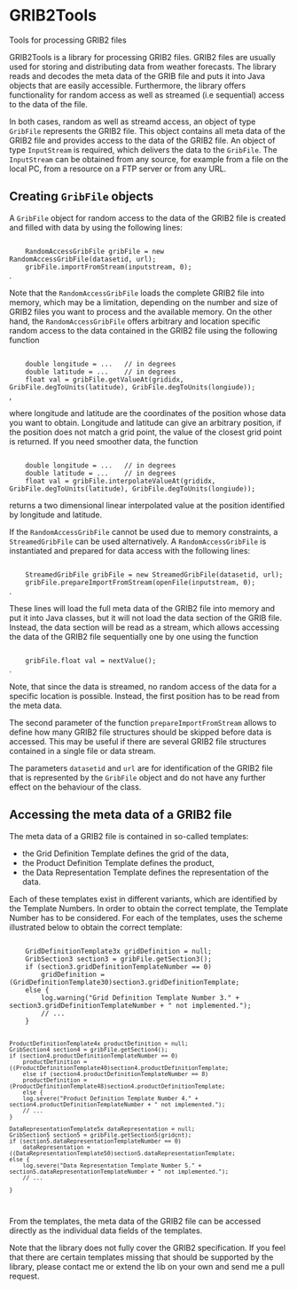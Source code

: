# GRIB2Tools
Tools for processing GRIB2 files

GRIB2Tools is a library for processing GRIB2 files. GRIB2 files are usually used for storing and distributing data from weather forecasts. The library reads and decodes the meta data of the GRIB file and puts it into Java objects that are easily accessible. Furthermore, the library offers functionality for random access as well as streamed (i.e sequential) access to the data of the file.

In both cases, random as well as streamd access, an object of type <code>GribFile</code> represents the GRIB2 file. This object contains all meta data of the GRIB2 file and provides access to the data of the GRIB2 file. An object of type <code>InputStream</code> is required, which delivers the data to the <code>GribFile</code>. The <code>InputStream</code> can be obtained from any source, for example from a file on the local PC, from a resource on a FTP server or from any URL. 

<h2>Creating <code>GribFile</code> objects</h2>
A <code>GribFile</code> object for random access to the data of the GRIB2 file is created and filled with data by using the following lines: 
<p>
<code>		
    RandomAccessGribFile gribFile = new RandomAccessGribFile(datasetid, url);
    gribFile.importFromStream(inputstream, 0);
</code>.
</p>
Note that the <code>RandomAccessGribFile</code> loads the complete GRIB2 file into memory, which may be a limitation, depending on the number and size of GRIB2 files you want to process and the available memory. On the other hand, the <code>RandomAccessGribFile</code> offers arbitrary and location specific random access to the data contained in the GRIB2 file using the following function
<p>
<code>    
    double longitude = ...   // in degrees
    double latitude = ...    // in degrees
    float val = gribFile.getValueAt(grididx, GribFile.degToUnits(latitude), GribFile.degToUnits(longiude));
</code>,
</p>
where longitude and latitude are the coordinates of the position whose data you want to obtain. Longitude and latitude can give an arbitrary position, if the position does not match a grid point, the value of the closest grid point is returned. If you need smoother data, the function
<p>
<code>    
    double longitude = ...   // in degrees
    double latitude = ...    // in degrees
    float val = gribFile.interpolateValueAt(grididx, GribFile.degToUnits(latitude), GribFile.degToUnits(longiude));
</code>
</p>
returns a two dimensional linear interpolated value at the position identified by longitude and latitude.

If the <code>RandomAccessGribFile</code> cannot be used due to memory constraints, a <code>StreamedGribFile</code> can be used alternatively. A <code>RandomAccessGribFile</code> is instantiated and prepared for data access with the following lines:
<p>
<code>
	StreamedGribFile gribFile = new StreamedGribFile(datasetid, url);
	gribFile.prepareImportFromStream(openFile(inputstream, 0);
</code>.
</p>
These lines will load the full meta data of the GRIB2 file into memory and put it into Java classes, but it will not load the data section of the GRIB file. Instead, the data section will be read as a stream, which allows accessing the data of the GRIB2 file sequentially one by one using the function
<p>
<code>
    gribFile.float val = nextValue();
</code>.
</p>
Note, that since the data is streamed, no random access of the data for a specific location is possible. Instead, the first position has to be read from the meta data.

The second parameter of the function <code>prepareImportFromStream</code> allows to define how many GRIB2 file structures should be skipped before data is accessed. This may be useful if there are several GRIB2 file structures contained in a single file or data stream.

The parameters <code>datasetid</code> and <code>url</code> are for identification of the GRIB2 file that is represented by the <code>GribFile</code> object and do not have any further effect on the behaviour of the class.

<h2> Accessing the meta data of a GRIB2 file</h2>
The meta data of a GRIB2 file is contained in so-called templates:
<ul>
	<li>the Grid Definition Template defines the grid of the data,</li>
	<li>the Product Definition Template defines the product,</li>
	<li>the Data Representation Template defines the representation of the data.</li>
</ul>
Each of these templates exist in different variants, which are identified by the Template Numbers. In order to obtain the correct template, the Template Number has to be considered. For each of the templates, uses the scheme illustrated below to obtain the correct template:
<p>
<code>
	GridDefinitionTemplate3x gridDefinition = null;
	GribSection3 section3 = gribFile.getSection3();		
	if (section3.gridDefinitionTemplateNumber == 0)
		gridDefinition = (GridDefinitionTemplate30)section3.gridDefinitionTemplate;
	else {
		log.warning("Grid Definition Template Number 3." + section3.gridDefinitionTemplateNumber + " not implemented.");
		// ...
	}

	ProductDefinitionTemplate4x productDefinition = null;
	GribSection4 section4 = gribFile.getSection4();
	if (section4.productDefinitionTemplateNumber == 0)
		productDefinition = ((ProductDefinitionTemplate40)section4.productDefinitionTemplate;
    	else if (section4.productDefinitionTemplateNumber == 8)
		productDefinition = (ProductDefinitionTemplate48)section4.productDefinitionTemplate;
    	else {
		log.severe("Product Definition Template Number 4." + section4.productDefinitionTemplateNumber + " not implemented.");
		// ...
	}

	DataRepresentationTemplate5x dataRepresentation = null;
	GribSection5 section5 = gribFile.getSection5(gridcnt);
	if (section5.dataRepresentationTemplateNumber == 0)
		dataRepresentation = ((DataRepresentationTemplate50)section5.dataRepresentationTemplate;
	else {
		log.severe("Data Representation Template Number 5." + section5.dataRepresentationTemplateNumber + " not implemented.");
		// ...
	
	}
</code>
</p>
From the templates, the meta data of the GRIB2 file can be accessed directly as the individual data fields of the templates.

Note that the library does not fully cover the GRIB2 specification. If you feel that there are certain templates missing that should be supported by the library, please contact me or extend the lib on your own and send me a pull request.
